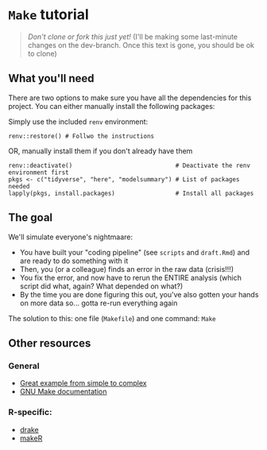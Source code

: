 # `Make` tutorial

> *Don't clone or fork this just yet!* (I'll be making some last-minute changes on the dev-branch. Once this text is gone, you should be ok to clone)

## What you'll need

There are two options to make sure you have all the dependencies for this project. You can either manually install the following packages:

Simply use the included `renv` environment:

```
renv::restore() # Follwo the instructions
```

OR, manually install them if you don't already have them

```
renv::deactivate()                             # Deactivate the renv environment first
pkgs <- c("tidyverse", "here", "modelsummary") # List of packages needed
lapply(pkgs, install.packages)                 # Install all packages
```

## The goal

We'll simulate everyone's nightmaare:

- You have built your "coding pipeline" (see `scripts` and `draft.Rmd`) and are ready to do something with it
- Then, you (or a colleague) finds an error in the raw data (crisis!!!)
- You fix the error, and now have to rerun the ENTIRE analysis (which script did what, again? What depended on what?)
- By the time you are done figuring this out, you've also gotten your hands on more data so... gotta re-run everything again

The solution to this: one file (`Makefile`) and one command: `Make`

## Other resources

### General

- [Great example from simple to complex](https://kbroman.org/minimal_make/)
- [GNU Make documentation](https://www.gnu.org/software/make/)

### R-specific:

- [drake](https://github.com/ropensci/drake)
- [makeR]()